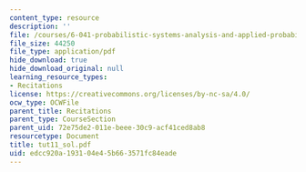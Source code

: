 ```yaml
---
content_type: resource
description: ''
file: /courses/6-041-probabilistic-systems-analysis-and-applied-probability-spring-2006/edcc920a193104e45b663571fc84eade_tut11_sol.pdf
file_size: 44250
file_type: application/pdf
hide_download: true
hide_download_original: null
learning_resource_types:
- Recitations
license: https://creativecommons.org/licenses/by-nc-sa/4.0/
ocw_type: OCWFile
parent_title: Recitations
parent_type: CourseSection
parent_uid: 72e75de2-011e-beee-30c9-acf41ced8ab8
resourcetype: Document
title: tut11_sol.pdf
uid: edcc920a-1931-04e4-5b66-3571fc84eade
---
```


